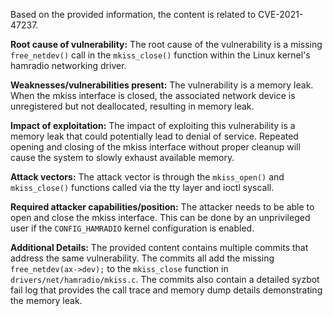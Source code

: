 Based on the provided information, the content is related to CVE-2021-47237.

**Root cause of vulnerability:**
The root cause of the vulnerability is a missing `free_netdev()` call in the `mkiss_close()` function within the Linux kernel's hamradio networking driver.

**Weaknesses/vulnerabilities present:**
The vulnerability is a memory leak. When the mkiss interface is closed, the associated network device is unregistered but not deallocated, resulting in memory leak.

**Impact of exploitation:**
The impact of exploiting this vulnerability is a memory leak that could potentially lead to denial of service. Repeated opening and closing of the mkiss interface without proper cleanup will cause the system to slowly exhaust available memory.

**Attack vectors:**
The attack vector is through the `mkiss_open()` and `mkiss_close()` functions called via the tty layer and ioctl syscall.

**Required attacker capabilities/position:**
The attacker needs to be able to open and close the mkiss interface. This can be done by an unprivileged user if the `CONFIG_HAMRADIO` kernel configuration is enabled.

**Additional Details:**
The provided content contains multiple commits that address the same vulnerability. The commits all add the missing `free_netdev(ax->dev);` to the `mkiss_close` function in `drivers/net/hamradio/mkiss.c`. The commits also contain a detailed syzbot fail log that provides the call trace and memory dump details demonstrating the memory leak.